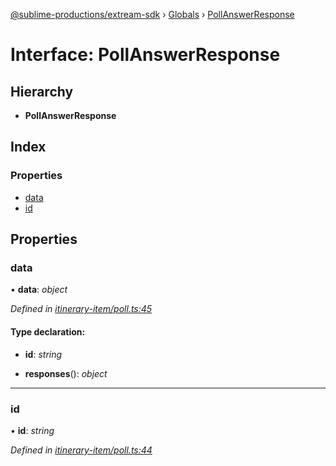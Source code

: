 [@sublime-productions/extream-sdk](../README.md) › [Globals](../globals.md) › [PollAnswerResponse](pollanswerresponse.md)

# Interface: PollAnswerResponse

## Hierarchy

* **PollAnswerResponse**

## Index

### Properties

* [data](pollanswerresponse.md#data)
* [id](pollanswerresponse.md#id)

## Properties

###  data

• **data**: *object*

*Defined in [itinerary-item/poll.ts:45](https://github.com/Extream-SaaS/ex-sdk/blob/194f895/src/itinerary-item/poll.ts#L45)*

#### Type declaration:

* **id**: *string*

* **responses**(): *object*

___

###  id

• **id**: *string*

*Defined in [itinerary-item/poll.ts:44](https://github.com/Extream-SaaS/ex-sdk/blob/194f895/src/itinerary-item/poll.ts#L44)*
